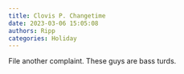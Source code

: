 ```yaml
---
title: Clovis P. Changetime
date: 2023-03-06 15:05:08
authors: Ripp
categories: Holiday
---
```


 File another complaint. These guys are bass turds.